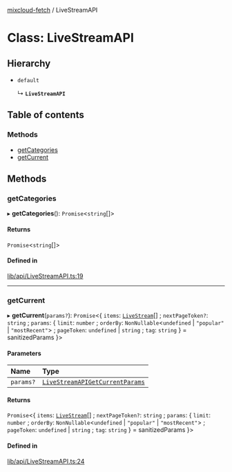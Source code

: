 [mixcloud-fetch](../README.md) / LiveStreamAPI

# Class: LiveStreamAPI

## Hierarchy

- `default`

  ↳ **`LiveStreamAPI`**

## Table of contents

### Methods

- [getCategories](LiveStreamAPI.md#getcategories)
- [getCurrent](LiveStreamAPI.md#getcurrent)

## Methods

### getCategories

▸ **getCategories**(): `Promise`\<`string`[]\>

#### Returns

`Promise`\<`string`[]\>

#### Defined in

[lib/api/LiveStreamAPI.ts:19](https://github.com/patrickkfkan/mixcloud-fetch/blob/e4ecdc8/src/lib/api/LiveStreamAPI.ts#L19)

___

### getCurrent

▸ **getCurrent**(`params?`): `Promise`\<\{ `items`: [`LiveStream`](../interfaces/LiveStream.md)[] ; `nextPageToken?`: `string` ; `params`: \{ `limit`: `number` ; `orderBy`: `NonNullable`\<`undefined` \| ``"popular"`` \| ``"mostRecent"``\> ; `pageToken`: `undefined` \| `string` ; `tag`: `string`  } = sanitizedParams }\>

#### Parameters

| Name | Type |
| :------ | :------ |
| `params?` | [`LiveStreamAPIGetCurrentParams`](../interfaces/LiveStreamAPIGetCurrentParams.md) |

#### Returns

`Promise`\<\{ `items`: [`LiveStream`](../interfaces/LiveStream.md)[] ; `nextPageToken?`: `string` ; `params`: \{ `limit`: `number` ; `orderBy`: `NonNullable`\<`undefined` \| ``"popular"`` \| ``"mostRecent"``\> ; `pageToken`: `undefined` \| `string` ; `tag`: `string`  } = sanitizedParams }\>

#### Defined in

[lib/api/LiveStreamAPI.ts:24](https://github.com/patrickkfkan/mixcloud-fetch/blob/e4ecdc8/src/lib/api/LiveStreamAPI.ts#L24)
